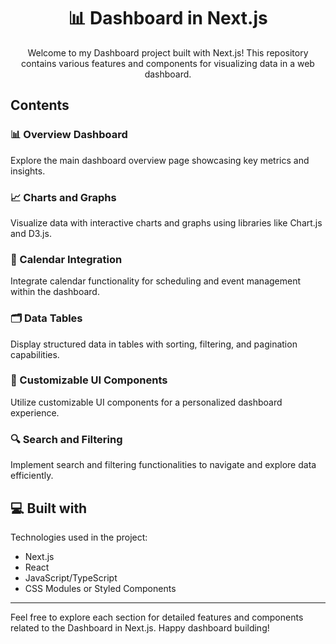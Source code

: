 <h1 align="center">📊 Dashboard in Next.js</h1>

<p align="center">Welcome to my Dashboard project built with Next.js! This repository contains various features and components for visualizing data in a web dashboard.</p>

## Contents

### 📊 Overview Dashboard

Explore the main dashboard overview page showcasing key metrics and insights.

### 📈 Charts and Graphs

Visualize data with interactive charts and graphs using libraries like Chart.js and D3.js.

### 📅 Calendar Integration

Integrate calendar functionality for scheduling and event management within the dashboard.

### 🗂️ Data Tables

Display structured data in tables with sorting, filtering, and pagination capabilities.

### 🎨 Customizable UI Components

Utilize customizable UI components for a personalized dashboard experience.

### 🔍 Search and Filtering

Implement search and filtering functionalities to navigate and explore data efficiently.

## 💻 Built with

Technologies used in the project:

- Next.js
- React
- JavaScript/TypeScript
- CSS Modules or Styled Components

---

Feel free to explore each section for detailed features and components related to the Dashboard in Next.js. Happy dashboard building!
